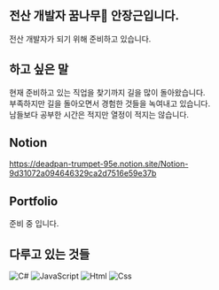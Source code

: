 ## 전산 개발자 꿈나무🌱 안장근입니다.
전산 개발자가 되기 위해 준비하고 있습니다.

## 하고 싶은 말
현재 준비하고 있는 직업을 찾기까지 길을 많이 돌아왔습니다.  
부족하지만 길을 돌아오면서 경험한 것들을 녹여내고 있습니다.  
남들보다 공부한 시간은 적지만 열정이 적지는 않습니다.

## Notion
https://deadpan-trumpet-95e.notion.site/Notion-9d31072a094646329ca2d7516e59e37b

## Portfolio
준비 중 입니다.

## 다루고 있는 것들
<img alt="C#" src ="https://img.shields.io/badge/-C%23-239120.svg?&style=for-the-badge&logo=C Sharp&logoColor=white"/>
<img alt="JavaScript" src ="https://img.shields.io/badge/JavaScriipt-F7DF1E.svg?&style=for-the-badge&logo=JavaScript&logoColor=black"/>
<img alt="Html" src ="https://img.shields.io/badge/HTML5-E34F26.svg?&style=for-the-badge&logo=HTML5&logoColor=white"/>
<img alt="Css" src ="https://img.shields.io/badge/CSS3-1572B6.svg?&style=for-the-badge&logo=CSS3&logoColor=white"/>

<!--
**JangGeun-An/JangGeun-An** is a ✨ _special_ ✨ repository because its `README.md` (this file) appears on your GitHub profile.

Here are some ideas to get you started:

- 🔭 I’m currently working on ...
- 🌱 I’m currently learning ...
- 👯 I’m looking to collaborate on ...
- 🤔 I’m looking for help with ...
- 💬 Ask me about ...
- 📫 How to reach me: ...
- 😄 Pronouns: ...
- ⚡ Fun fact: ...
-->
